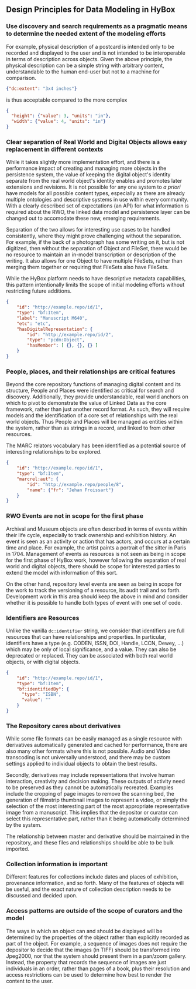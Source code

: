 
## Design Principles for Data Modeling in HyBox

### Use discovery and search requirements as a pragmatic means to determine the needed extent of the modeling efforts

For example, physical description of a postcard is intended only to be recorded and displayed to the user and is not intended to be interoperable in terms of description across objects.  Given the above principle, the physical description can be a simple string with arbitrary content, understandable to the human end-user but not to a machine for comparison.

```json
{"dc:extent": "3x4 inches"}
```

is thus acceptable compared to the more complex

```json 
{
  "height": {"value": 3, "units": "in"},
  "width": {"value": 4, "units": "in"}
}
```

### Clear separation of Real World and Digital Objects allows easy replacement in different contexts

While it takes slightly more implementation effort, and there is a performance impact of creating and managing more objects in the persistence system, the value of keeping the digital object's identity separate from the real world object's identity enables and promotes later extensions and revisions.  It is not possible for any one system to _a priori_ have models for all possible content types, especially as there are already multiple ontologies and descriptive systems in use within every community.  With a clearly described set of expectations (an API) for what information is required about the RWO, the linked data model and persistence layer can be changed out to accomodate these new, emerging requirements.

Separation of the two allows for interesting use cases to be handled consistently, where they might prove challenging without the separation.  For example, if the back of a photograph has some writing on it, but is not digitized, then without the separation of Object and FileSet, there would be no resource to maintain an in-model transcription or description of the writing.  It also allows for one Object to have multiple FileSets, rather than merging them together or requiring that FileSets also have FileSets.

While the HyBox platform needs to have descriptive metadata capabilities, this pattern intentionally limits the scope of initial modeling efforts without restricting future additions.

```json
{
    "id": "http://example.repo/id/1",
	"type": "bf:Item",
	"label": "Manuscript M640",
    "etc": "etc",
    "hasDigitalRepresentation": {
        "id": "http://example.repo/id/2",
        "type": "pcdm:Object",
        "hasMember": [ {}, {}, {} ]
    }
}
```

### People, places, and their relationships are critical features

Beyond the core repository functions of managing digital content and its structure, People and Places were identified as critical for search and discovery.  Additionally, they provide understandable, real world anchors on which to pivot to demonstrate the value of Linked Data as the core framework, rather than just another record format.  As such, they will require models and the identification of a core set of relationships with the real world objects.  Thus People and Places will be managed as entities within the system, rather than as strings in a record, and linked to from other resources.

The MARC relators vocabulary has been identified as a potential source of interesting relationships to be explored.

```json
{
	"id": "http://example.repo/id/1",
	"type": "bf:Item",
	"marcrel:aut": {
		"id": "http://example.repo/people/8",
		"name": {"fr": "Jehan Froissart"}
	}
}
```

### RWO Events are not in scope for the first phase

Archival and Museum objects are often described in terms of events within their life cycle, especially to track ownership and exhibition history. An event is seen as an activity or action that has actors, and occurs at a certain time and place.  For example, the artist paints a portrait of the sitter in Paris in 1704.  Management of events as resources is not seen as being in scope for the first phase of HyBox work, however following the separation of real world and digital objects, there should be scope for interested parties to extend the model with information of this sort.

On the other hand, repository level events are seen as being in scope for the work to track the versioning of a resource, its audit trail and so forth.  Development work in this area should keep the above in mind and consider whether it is possible to handle both types of event with one set of code.


### Identifiers are Resources

Unlike the vanilla `dc:identifier` string, we consider that identifiers are full resources that can have relationships and properties.  In particular, identifiers have a type (e.g. CODEN, ISSN, DOI, Handle, LCCN, Dewey, ...)  which may be only of local significance, and a value.  They can also be deprecated or replaced.  They can be associated with both real world objects, or with digital objects.

```json
{
	"id": "http://example.repo/id/1",
	"type": "bf:Item",
    "bf:identifiedBy": {
      "type": "ISBN",
      "value": ""
    }
}
```

### The Repository cares about derivatives

While some file formats can be easily managed as a single resource with derivatives automatically generated and cached for performance, there are also many other formats where this is not possible.  Audio and Video transcoding is not universally understood, and there may be custom settings applied to individual objects to obtain the best results.

Secondly, derivatives may include representations that involve human interaction, creativity and decision making.  These outputs of activity need to be preserved as they cannot be automatically recreated.  Examples include the cropping of page images to remove the scanning bed, the generation of filmstrip thumbnail images to represent a video, or simply the selection of the most interesting part of the most appropriate representative image from a manuscript.  This implies that the depositor or curator can select this representative part, rather than it being automatically determined by the system.

The relationship between master and derivative should be maintained in the repository, and these files and relationships should be able to be bulk imported.

### Collection information is important

Different features for collections include dates and places of exhibition, provenance information, and so forth.  Many of the features of objects will be useful, and the exact nature of collection description needs to be discussed and decided upon.

### Access patterns are outside of the scope of curators and the model

The ways in which an object can and should be displayed will be determined by the properties of the object rather than explicitly recorded as part of the object.  For example, a sequence of images does not require the depositor to decide that the images (in TIFF) should be transformed into Jpeg2000, nor that the system should present them in a pan/zoom gallery. Instead, the property that records the sequence of images are just individuals in an order, rather than pages of a book, plus their resolution and access restrictions can be used to determine how best to render the content to the user.
